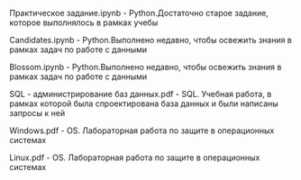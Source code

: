 Практическое задание.ipynb - Python.Достаточно старое задание, которое выполнялось в рамках учебы

Candidates.ipynb - Python.Выполнено недавно, чтобы освежить знания в рамках задач по работе с данными

Blossom.ipynb - Python.Выполнено недавно, чтобы освежить знания в рамках задач по работе с данными

SQL - администрирование баз данных.pdf - SQL. Учебная работа, в рамках которой была спроектирована база данных и были написаны запросы к ней

Windows.pdf - OS. Лабораторная работа по защите в операционных системах

Linux.pdf - OS. Лабораторная работа по защите в операционных системах
